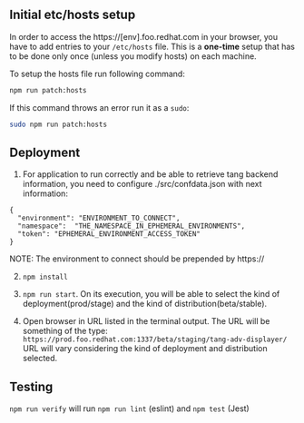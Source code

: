 ## Initial etc/hosts setup

In order to access the https://[env].foo.redhat.com in your browser, you have to add entries to your `/etc/hosts` file. This is a **one-time** setup that has to be done only once (unless you modify hosts) on each machine.

To setup the hosts file run following command:
```bash
npm run patch:hosts
```

If this command throws an error run it as a `sudo`:
```bash
sudo npm run patch:hosts
```

## Deployment

1. For application to run correctly and be able to retrieve tang backend information, you need to configure ./src/confdata.json with next information:
```
{
  "environment": "ENVIRONMENT_TO_CONNECT",
  "namespace":  "THE_NAMESPACE_IN_EPHEMERAL_ENVIRONMENTS",
  "token": "EPHEMERAL_ENVIRONMENT_ACCESS_TOKEN"
}
```
NOTE: The environment to connect should be prepended by https://

2. ```npm install```

3. ```npm run start```. On its execution, you will be able to select the kind of deployment(prod/stage) and the kind of distribution(beta/stable).

4. Open browser in URL listed in the terminal output. The URL will be something of the type:
```https://prod.foo.redhat.com:1337/beta/staging/tang-adv-displayer/```
URL will vary considering the kind of deployment and distribution selected.

## Testing

`npm run verify` will run `npm run lint` (eslint) and `npm test` (Jest)
